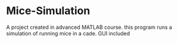 # Mice-Simulation
A project created in advanced MATLAB course. this program runs a simulation of running mice in a cade. GUI included
